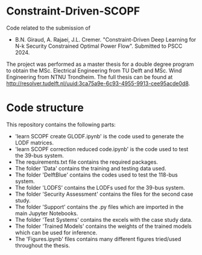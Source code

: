 # Constraint-Driven-SCOPF

Code related to the submission of

- B.N. Giraud, A. Rajaei, J.L. Cremer. "Constraint-Driven Deep Learning for N-k Security Constrained Optimal Power Flow". Submitted to PSCC 2024.

The project was performed as a master thesis for a double degree program to obtain the MSc. Electrical Engineering from TU Delft and MSc. Wind Engineering from NTNU Trondheim. The full thesis can be found at http://resolver.tudelft.nl/uuid:3ca75a9e-6c93-4955-9913-cee95acde0d8. 

# Code structure

This repository contains the following parts:

- 'learn SCOPF create GLODF.ipynb' is the code used to generate the LODF matrices.
- 'learn SCOPF correction reduced code.ipynb' is the code used to test the 39-bus system.
- The requirements.txt file contains the required packages.
- The folder 'Data' contains the training and testing data used. 
- The folder 'DelftBlue' contains the codes used to test the 118-bus system.
- The folder 'LODFS' contains the LODFs used for the 39-bus system.
- The folder 'Security Assessment' contains the files for the second case study.
- The folder 'Support' contains the .py files which are imported in the main Jupyter Notebooks.
- The folder 'Test Systems' contains the excels with the case study data.
- The folder 'Trained Models' contains the weights of the trained models which can be used for inference.
- The 'Figures.ipynb' files contains many different figures tried/used throughout the thesis.
